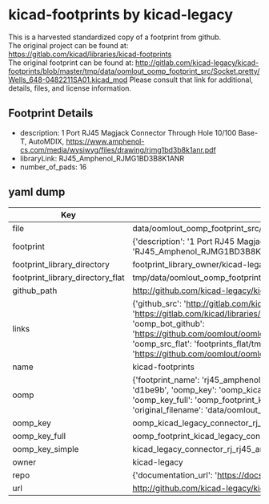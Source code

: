 # kicad-footprints by kicad-legacy  
This is a harvested standardized copy of a footprint from github.  
The original project can be found at:  
https://gitlab.com/kicad/libraries/kicad-footprints  
The original footprint can be found at:
http://gitlab.com/kicad-legacy/kicad-footprints/blob/master/tmp/data/oomlout_oomp_footprint_src/Socket.pretty/Wells_648-0482211SA01.kicad_mod
Please consult that link for additional, details, files, and license information.  
## Footprint Details
* description: 1 Port RJ45 Magjack Connector Through Hole 10/100 Base-T, AutoMDIX, https://www.amphenol-cs.com/media/wysiwyg/files/drawing/rjmg1bd3b8k1anr.pdf  
* libraryLink: RJ45_Amphenol_RJMG1BD3B8K1ANR  
* number_of_pads: 16  
## yaml dump  
| Key | Value |  
| --- | --- |  
| file | data/oomlout_oomp_footprint_src/kicad-footprints/Connector_RJ.pretty/RJ45_Amphenol_RJMG1BD3B8K1ANR.kicad_mod |  
| footprint | {'description': '1 Port RJ45 Magjack Connector Through Hole 10/100 Base-T, AutoMDIX, https://www.amphenol-cs.com/media/wysiwyg/files/drawing/rjmg1bd3b8k1anr.pdf', 'libraryLink': 'RJ45_Amphenol_RJMG1BD3B8K1ANR', 'number_of_pads': 16} |  
| footprint_library_directory | footprint_library_owner/kicad-legacy_kicad-footprints |  
| footprint_library_directory_flat | tmp/data/oomlout_oomp_footprint_src/footprints_flat/kicad_legacy_connector_rj_rj45_amphenol_rjmg1bd3b8k1anr/working |  
| github_path | http://github.com/kicad-legacy/kicad-footprints/blob/master/tmp/data/oomlout_oomp_footprint_src/Connector_RJ.pretty/RJ45_Amphenol_RJMG1BD3B8K1ANR.kicad_mod |  
| links | {'github_src': 'http://gitlab.com/kicad-legacy/kicad-footprints/blob/master/tmp/data/oomlout_oomp_footprint_src/Socket.pretty/Wells_648-0482211SA01.kicad_mod', 'github_src_repo': 'https://gitlab.com/kicad/libraries/kicad-footprints', 'oomp_bot': 'tmp/data/oomlout_oomp_footprint_src/footprints/kicad_legacy_connector_rj_rj45_amphenol_rjmg1bd3b8k1anr/working', 'oomp_bot_github': 'https://github.com/oomlout/oomlout_oomp_footprint_bot/tree/main/tmp/data/oomlout_oomp_footprint_src/footprints/kicad_legacy_connector_rj_rj45_amphenol_rjmg1bd3b8k1anr/working', 'oomp_src_flat': 'footprints_flat/tmp/data/oomlout_oomp_footprint_src/footprints_flat/kicad_legacy_connector_rj_rj45_amphenol_rjmg1bd3b8k1anr/working', 'oomp_src_flat_github': 'https://github.com/oomlout/oomlout_oomp_footprint_src/tree/main/tmp/data/oomlout_oomp_footprint_src/footprints_flat/kicad_legacy_connector_rj_rj45_amphenol_rjmg1bd3b8k1anr/working'} |  
| name | kicad-footprints |  
| oomp | {'footprint_name': 'rj45_amphenol_rjmg1bd3b8k1anr', 'library_name': 'connector_rj', 'md5': 'd1be9ba53096c1017a7f99f1c400ebc0', 'md5_10': 'd1be9ba530', 'md5_5': 'd1be9', 'md5_6': 'd1be9b', 'oomp_key': 'oomp_kicad_legacy_connector_rj_rj45_amphenol_rjmg1bd3b8k1anr', 'oomp_key_extra': 'oomp_footprint_kicad_legacy_connector_rj_rj45_amphenol_rjmg1bd3b8k1anr', 'oomp_key_full': 'oomp_footprint_kicad_legacy_connector_rj_rj45_amphenol_rjmg1bd3b8k1anr_d1be9b', 'oomp_key_simple': 'kicad_legacy_connector_rj_rj45_amphenol_rjmg1bd3b8k1anr', 'original_filename': 'data/oomlout_oomp_footprint_src/kicad-footprints/Connector_RJ.pretty/RJ45_Amphenol_RJMG1BD3B8K1ANR.kicad_mod', 'owner_name': 'kicad_legacy'} |  
| oomp_key | oomp_kicad_legacy_connector_rj_rj45_amphenol_rjmg1bd3b8k1anr |  
| oomp_key_full | oomp_footprint_kicad_legacy_connector_rj_rj45_amphenol_rjmg1bd3b8k1anr |  
| oomp_key_simple | kicad_legacy_connector_rj_rj45_amphenol_rjmg1bd3b8k1anr |  
| owner | kicad-legacy |  
| repo | {'documentation_url': 'https://docs.github.com/rest/repos/repos#get-a-repository', 'message': 'Not Found'} |  
| url | http://github.com/kicad-legacy/kicad-footprints |  

